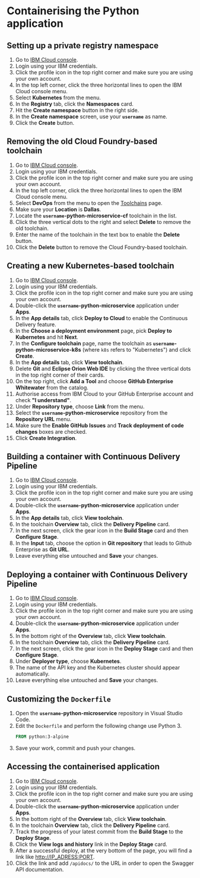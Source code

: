 # Containerising the Python application

## Setting up a private registry namespace

1. Go to [IBM Cloud console](https://console.bluemix.net/).
1. Login using your IBM credentials.
1. Click the profile icon in the top right corner and make sure you are using your own account.
1. In the top left corner, click the three horizontal lines to open the IBM Cloud console menu.
1. Select **Kubernetes** from the menu.
1. In the **Registry** tab, click the **Namespaces** card.
1. Hit the **Create namespace** button in the right side.
1. In the **Create namespace** screen, use your **`username`** as name.
1. Click the **Create** button.

## Removing the old Cloud Foundry-based toolchain

1. Go to [IBM Cloud console](https://console.bluemix.net/).
1. Login using your IBM credentials.
1. Click the profile icon in the top right corner and make sure you are using your own account.
1. In the top left corner, click the three horizontal lines to open the IBM Cloud console menu.
1. Select **DevOps** from the menu to open the [Toolchains](https://console.bluemix.net/devops/toolchains?env_id=ibm%3Ayp%3Aus-south) page.
1. Make sure your **Location** is **Dallas**.
1. Locate the **`username`-python-microservice-cf** toolchain in the list.
1. Click the three vertical dots to the right and select **Delete** to remove the old toolchain.
1. Enter the name of the toolchain in the text box to enable the **Delete** button.
1. Click the **Delete** button to remove the Cloud Foundry-based toolchain.

## Creating a new Kubernetes-based toolchain

1. Go to [IBM Cloud console](https://console.bluemix.net/).
1. Login using your IBM credentials.
1. Click the profile icon in the top right corner and make sure you are using your own account.
1. Double-click the **`username`-python-microservice** application under **Apps**.
1. In the **App details** tab, click **Deploy to Cloud** to enable the Continuous Delivery feature.
1. In the **Choose a deployment environment** page, pick **Deploy to Kubernetes** and hit **Next**.
1. In the **Configure toolchain** page, name the toolchain as **`username`-python-microservice-k8s** (where `k8s` refers to "Kubernetes") and click **Create**.
1. In the **App details** tab, click **View toolchain**.
1. Delete **Git** and **Eclipse Orion Web IDE** by clicking the three vertical dots in the top right corner of their cards.
1. On the top right, click **Add a Tool** and choose **GitHub Enterprise Whitewater** from the catalog.
1. Authorise access from IBM Cloud to your GitHub Enterprise account and check **"I understand"**.
1. Under **Repository type**, choose **Link** from the menu.
1. Select the **`username`-python-microservice** repository from the **Repository URL** menu.
1. Make sure the **Enable GitHub Issues** and **Track deployment of code changes** boxes are checked.
1. Click **Create Integration**.

## Building a container with Continuous Delivery Pipeline

1. Go to [IBM Cloud console](https://console.bluemix.net/).
1. Login using your IBM credentials.
1. Click the profile icon in the top right corner and make sure you are using your own account.
1. Double-click the **`username`-python-microservice** application under **Apps**.
1. In the **App details** tab, click **View toolchain**.
1. In the toolchain **Overview** tab, click the **Delivery Pipeline** card.
1. In the next screen, click the gear icon in the **Build Stage** card and then **Configure Stage**.
1. In the **Input** tab, choose the option in **Git repository** that leads to Github Enterprise as **Git URL**.
1. Leave everything else untouched and **Save** your changes.

## Deploying a container with Continuous Delivery Pipeline

1. Go to [IBM Cloud console](https://console.bluemix.net/).
1. Login using your IBM credentials.
1. Click the profile icon in the top right corner and make sure you are using your own account.
1. Double-click the **`username`-python-microservice** application under **Apps**.
1. In the bottom right of the **Overview** tab, click **View toolchain**.
1. In the toolchain **Overview** tab, click the **Delivery Pipeline** card.
1. In the next screen, click the gear icon in the **Deploy Stage** card and then **Configure Stage**.
1. Under **Deployer type**, choose **Kubernetes**.
1. The name of the API key and the Kubernetes cluster should appear automatically.
1. Leave everything else untouched and **Save** your changes.

## Customizing the `Dockerfile`

1. Open the **`username`-python-microservice** repository in Visual Studio Code.
1. Edit the `Dockerfile` and perform the following change use Python 3.
    ```Dockerfile
    FROM python:3-alpine
    ```
1. Save your work, commit and push your changes.

## Accessing the containerised application

1. Go to [IBM Cloud console](https://console.bluemix.net/).
1. Login using your IBM credentials.
1. Click the profile icon in the top right corner and make sure you are using your own account.
1. Double-click the **`username`-python-microservice** application under **Apps**.
1. In the bottom right of the **Overview** tab, click **View toolchain**.
1. In the toolchain **Overview** tab, click the **Delivery Pipeline** card.
1. Track the progress of your latest commit from the **Build Stage** to the **Deploy Stage**.
1. Click the **View logs and history** link in the **Deploy Stage** card.
1. After a successful deploy, at the very bottom of the page, you will find a link like <http://IP_ADRESS:PORT>.
1. Click the link and add `/apidocs/` to the URL in order to open the Swagger API documentation.
